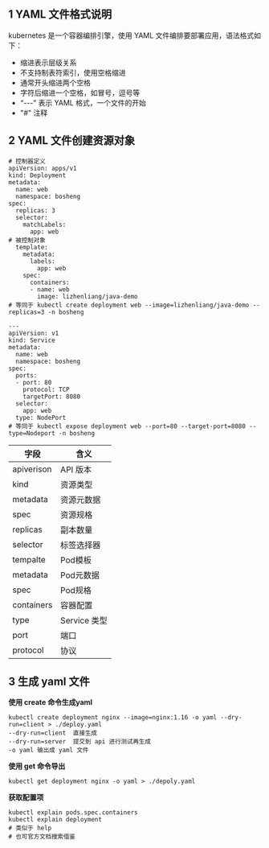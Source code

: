 ## 1 YAML 文件格式说明

kubernetes 是一个容器编排引擎，使用 YAML 文件编排要部署应用，语法格式如下：

- 缩进表示层级关系
- 不支持制表符索引，使用空格缩进
- 通常开头缩进两个空格
- 字符后缩进一个空格，如冒号，逗号等
- “---” 表示 YAML 格式，一个文件的开始
- "#" 注释

## 2 YAML 文件创建资源对象

```shell
# 控制器定义
apiVersion: apps/v1
kind: Deployment
metadata:
  name: web
  namespace: bosheng
spec:
  replicas: 3
  selector:
    matchLabels:
      app: web
# 被控制对象
  template:
    metadata:
      labels:
        app: web
    spec:
      containers:
      - name: web
        image: lizhenliang/java-demo
# 等同于 kubectl create deployment web --image=lizhenliang/java-demo --replicas=3 -n bosheng
        
---
apiVersion: v1
kind: Service
metadata:
  name: web
  namespace: bosheng
spec:
  ports:
  - port: 80
    protocol: TCP
    targetPort: 8080
  selector:
    app: web
  type: NodePort
# 等同于 kubectl expose deployment web --port=80 --target-port=8080 --type=Nodeport -n bosheng
```

| 字段       | 含义         |
| ---------- | ------------ |
| apiverison | API 版本     |
| kind       | 资源类型     |
| metadata   | 资源元数据   |
| spec       | 资源规格     |
| replicas   | 副本数量     |
| selector   | 标签选择器   |
| tempalte   | Pod模板      |
| metadata   | Pod元数据    |
| spec       | Pod规格      |
| containers | 容器配置     |
| type       | Service 类型 |
| port       | 端口         |
| protocol   | 协议         |

## 3 生成 yaml 文件

**使用 create 命令生成yaml**

```shell
kubectl create deployment nginx --image=nginx:1.16 -o yaml --dry-run=client > ./deploy.yaml
--dry-run=client  直接生成
--dry-run=server  提交到 api 进行测试再生成
-o yaml 输出成 yaml 文件
```

**使用 get 命令导出**

```shell
kubectl get deployment nginx -o yaml > ./depoly.yaml
```

**获取配置项**

```shell
kubectl explain pods.spec.containers
kubectl explain deployment
# 类似于 help
# 也可官方文档搜索借鉴
```

 

